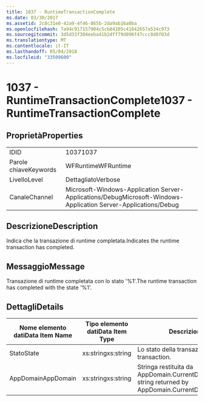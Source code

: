 ```yaml
---
title: 1037 - RuntimeTransactionComplete
ms.date: 03/30/2017
ms.assetid: 2c8c31e0-42a9-4f46-865b-2da9ab16a0ba
ms.openlocfilehash: 7a94c917157904c5cb84105c41842657a534c973
ms.sourcegitcommit: 3d5d33f384eeba41b2dff79d096f47ccc8d8f03d
ms.translationtype: MT
ms.contentlocale: it-IT
ms.lasthandoff: 05/04/2018
ms.locfileid: "33509600"
---
```

# <a name="1037---runtimetransactioncomplete"></a><span data-ttu-id="5c6d7-102">1037 - RuntimeTransactionComplete</span><span class="sxs-lookup"><span data-stu-id="5c6d7-102">1037 - RuntimeTransactionComplete</span></span>
## <a name="properties"></a><span data-ttu-id="5c6d7-103">Proprietà</span><span class="sxs-lookup"><span data-stu-id="5c6d7-103">Properties</span></span>  
  
|||  
|-|-|  
|<span data-ttu-id="5c6d7-104">ID</span><span class="sxs-lookup"><span data-stu-id="5c6d7-104">ID</span></span>|<span data-ttu-id="5c6d7-105">1037</span><span class="sxs-lookup"><span data-stu-id="5c6d7-105">1037</span></span>|  
|<span data-ttu-id="5c6d7-106">Parole chiave</span><span class="sxs-lookup"><span data-stu-id="5c6d7-106">Keywords</span></span>|<span data-ttu-id="5c6d7-107">WFRuntime</span><span class="sxs-lookup"><span data-stu-id="5c6d7-107">WFRuntime</span></span>|  
|<span data-ttu-id="5c6d7-108">Livello</span><span class="sxs-lookup"><span data-stu-id="5c6d7-108">Level</span></span>|<span data-ttu-id="5c6d7-109">Dettagliato</span><span class="sxs-lookup"><span data-stu-id="5c6d7-109">Verbose</span></span>|  
|<span data-ttu-id="5c6d7-110">Canale</span><span class="sxs-lookup"><span data-stu-id="5c6d7-110">Channel</span></span>|<span data-ttu-id="5c6d7-111">Microsoft-Windows-Application Server-Applications/Debug</span><span class="sxs-lookup"><span data-stu-id="5c6d7-111">Microsoft-Windows-Application Server-Applications/Debug</span></span>|  
  
## <a name="description"></a><span data-ttu-id="5c6d7-112">Descrizione</span><span class="sxs-lookup"><span data-stu-id="5c6d7-112">Description</span></span>  
 <span data-ttu-id="5c6d7-113">Indica che la transazione di runtime completata.</span><span class="sxs-lookup"><span data-stu-id="5c6d7-113">Indicates the runtime transaction has completed.</span></span>  
  
## <a name="message"></a><span data-ttu-id="5c6d7-114">Messaggio</span><span class="sxs-lookup"><span data-stu-id="5c6d7-114">Message</span></span>  
 <span data-ttu-id="5c6d7-115">Transazione di runtime completata con lo stato '%1'.</span><span class="sxs-lookup"><span data-stu-id="5c6d7-115">The runtime transaction has completed with the state '%1'.</span></span>  
  
## <a name="details"></a><span data-ttu-id="5c6d7-116">Dettagli</span><span class="sxs-lookup"><span data-stu-id="5c6d7-116">Details</span></span>  
  
|<span data-ttu-id="5c6d7-117">Nome elemento dati</span><span class="sxs-lookup"><span data-stu-id="5c6d7-117">Data Item Name</span></span>|<span data-ttu-id="5c6d7-118">Tipo elemento dati</span><span class="sxs-lookup"><span data-stu-id="5c6d7-118">Data Item Type</span></span>|<span data-ttu-id="5c6d7-119">Descrizione</span><span class="sxs-lookup"><span data-stu-id="5c6d7-119">Description</span></span>|  
|--------------------|--------------------|-----------------|  
|<span data-ttu-id="5c6d7-120">Stato</span><span class="sxs-lookup"><span data-stu-id="5c6d7-120">State</span></span>|<span data-ttu-id="5c6d7-121">xs:string</span><span class="sxs-lookup"><span data-stu-id="5c6d7-121">xs:string</span></span>|<span data-ttu-id="5c6d7-122">Lo stato della transazione.</span><span class="sxs-lookup"><span data-stu-id="5c6d7-122">The state of the transaction.</span></span>|  
|<span data-ttu-id="5c6d7-123">AppDomain</span><span class="sxs-lookup"><span data-stu-id="5c6d7-123">AppDomain</span></span>|<span data-ttu-id="5c6d7-124">xs:string</span><span class="sxs-lookup"><span data-stu-id="5c6d7-124">xs:string</span></span>|<span data-ttu-id="5c6d7-125">Stringa restituita da AppDomain.CurrentDomain.FriendlyName.</span><span class="sxs-lookup"><span data-stu-id="5c6d7-125">The string returned by AppDomain.CurrentDomain.FriendlyName.</span></span>|
